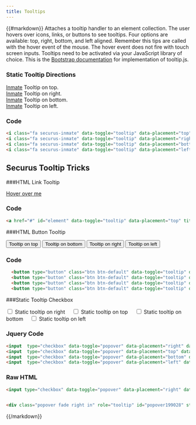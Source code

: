 ```yaml
---
title: Tooltips
---
```

{{#markdown}}
Attaches a tooltip handler to an element collection. The user hovers over icons, links, or buttons to see tooltips.  Four options are available: top, right, bottom, and left aligned.  Remember this tips are called with the hover event of the mouse.  The hover event does not fire with touch screen inputs.  Tooltips need to be activated via your JavaScript library of choice.  This is the [Bootstrap documentation](http://getbootstrap.com/javascript/#tooltips) for implementation of tooltip.js.


### Static Tooltip Directions

<div class="library__example">

  <i class="fa securus-inmate" data-toggle="tooltip" data-placement="top" title="Tooltip on top"></i> <a href="#/pages/search/inmates/profile/">Inmate</a> Tooltip on top.<br>
  <i class="fa securus-inmate" data-toggle="tooltip" data-placement="right" title="Tooltip on right"></i> <a href="#/pages/search/inmates/profile/">Inmate</a> Tooltip on right.<br>
  <i class="fa securus-inmate" data-toggle="tooltip" data-placement="bottom" title="Tooltip on bottom"></i> <a href="#/pages/search/inmates/profile/">Inmate</a> Tooltip on bottom.<br>
  <i class="fa securus-inmate" data-toggle="tooltip" data-placement="left" title="Tooltip on left"></i> <a href="#/pages/search/inmates/profile/">Inmate</a> Tooltip on left.<br>
</div>

### Code
```html
<i class="fa securus-inmate" data-toggle="tooltip" data-placement="top" title="Tooltip on top"></i>
<i class="fa securus-inmate" data-toggle="tooltip" data-placement="right" title="Tooltip on right"></i>
<i class="fa securus-inmate" data-toggle="tooltip" data-placement="bottom" title="Tooltip on bottom"></i>
<i class="fa securus-inmate" data-toggle="tooltip" data-placement="left" title="Tooltip on left"></i>
```


## Securus Tooltip Tricks
###HTML Link Tooltip
<div class="library__example">
  <a href="#" id="element" data-toggle="tooltip" data-placement="top" title="Some crazy long tooltip text that you can not believe is hidden in this small hover event!">Hover over me</a>
</div>

### Code
```html
<a href="#" id="element" data-toggle="tooltip" data-placement="top" title="Some crazy long tooltip text that you can not believe is hidden in this small hover event!">Hover over me</a>
```

###HTML Button Tooltip
<div class="library__example">  
  <button type="button" class="btn btn-default" data-toggle="tooltip" data-placement="top" title="Tooltip on top">Tooltip on top</button>
  <button type="button" class="btn btn-default" data-toggle="tooltip" data-placement="bottom" title="Tooltip on bottom">Tooltip on bottom</button>
  <button type="button" class="btn btn-default" data-toggle="tooltip" data-placement="right" title="Tooltip on right">Tooltip on right</button>
  <button type="button" class="btn btn-default" data-toggle="tooltip" data-placement="left" title="Tooltip on left">Tooltip on left</button>
</div>
 
  
### Code
```html
  <button type="button" class="btn btn-default" data-toggle="tooltip" data-placement="top" title="Tooltip on top">Tooltip on top</button>
  <button type="button" class="btn btn-default" data-toggle="tooltip" data-placement="bottom" title="Tooltip on bottom">Tooltip on bottom</button>
  <button type="button" class="btn btn-default" data-toggle="tooltip" data-placement="right" title="Tooltip on right">Tooltip on right</button>
  <button type="button" class="btn btn-default" data-toggle="tooltip" data-placement="left" title="Tooltip on left">Tooltip on left</button>
```

###Static Tooltip Checkbox
<div class="library__example">  

  <input  type="checkbox" data-toggle="popover" data-placement="right" data-original-title="Tooltip on right" data-content="This is for on screen information that the user enables with a click.  Helpful text can be read without timing out or disappearing when changing focus.  The information will stay on screen until the user disables it with a click.">
  Static tooltip on right &nbsp;&nbsp;&nbsp;
  </input>

  <input  type="checkbox" data-toggle="popover" data-placement="top" data-original-title="Tooltip on top" data-content="This is for on screen information that the user enables with a click.  Helpful text can be read without timing out or disappearing when changing focus.  The information will stay on screen until the user disables it with a click.">
  Static tooltip on top &nbsp;&nbsp;&nbsp; 
  </input>

  <input  type="checkbox" data-toggle="popover" data-placement="bottom" data-original-title="Tooltip on bottom" data-content="This is for on screen information that the user enables with a click.  Helpful text can be read without timing out or disappearing when changing focus.  The information will stay on screen until the user disables it with a click.">
  Static tooltip on bottom &nbsp;&nbsp;&nbsp;
  </input>

  <input  type="checkbox" data-toggle="popover" data-placement="left" data-original-title="Tooltip on left" data-content="This is for on screen information that the user enables with a click.  Helpful text can be read without timing out or disappearing when changing focus.  The information will stay on screen until the user disables it with a click.">
  Static tooltip on left &nbsp;&nbsp;&nbsp;
  </input>

</div>
 
  
### Jquery Code
```html
<input  type="checkbox" data-toggle="popover" data-placement="right" data-original-title="Right" data-content="information">tooltip on right</input>
<input  type="checkbox" data-toggle="popover" data-placement="top" data-original-title="Top" data-content="information">tooltip on top</input>
<input  type="checkbox" data-toggle="popover" data-placement="bottom" data-original-title="Bottom" data-content="information">tooltip on bottom</input>
<input  type="checkbox" data-toggle="popover" data-placement="left" data-original-title="Left" data-content="information">tooltip on left</input>
```
### Raw HTML
```html
<input type="checkbox" data-toggle="popover" data-placement="right" data-original-title="Tooltip on right" data-content="This is for on screen information that the user enables with a click.  Helpful text can be read without timing out or disappearing when changing focus.  The information will stay on screen until the user disables it with a click." aria-describedby="popover199028"> Static tooltip on right &nbsp;&nbsp;&nbsp;


<div class="popover fade right in" role="tooltip" id="popover199028" style="top: 973.5px; left: 117.5px; display: block;"><div class="arrow" style="top: 50%;"></div><h3 class="popover-title">Tooltip on right</h3><div class="popover-content">This is for on screen information that the user enables with a click.  Helpful text can be read without timing out or disappearing when changing focus.  The information will stay on screen until the user disables it with a click.</div></div>
```
{{/markdown}}


<script>
  $( document ).ready(function() {
    $('[data-toggle="tooltip"]').tooltip();

  $("body").popover({
    selector: "[data-toggle='popover']",
    container: "body",
    html: true
  });
  
  });
</script>

